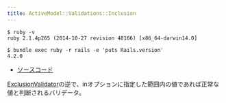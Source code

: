 ```yaml
---
title: ActiveModel::Validations::Inclusion
---
```


```
$ ruby -v
ruby 2.1.4p265 (2014-10-27 revision 48166) [x86_64-darwin14.0]
```

```
$ bundle exec ruby -r rails -e 'puts Rails.version'
4.2.0
```

* [ソースコード](https://github.com/rails/rails/blob/v4.2.0/activemodel/lib/active_model/validations/inclusion.rb)

[ExclusionValidator](/active_model/validations/exclusion)の逆で、inオプションに指定した範囲内の値であれば正常な値と判断されるバリデータ。
